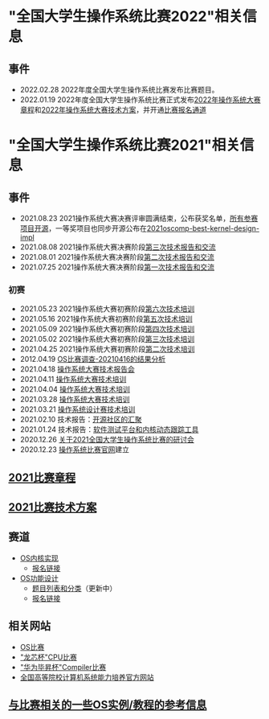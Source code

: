 # "全国大学生操作系统比赛2022"相关信息
## 事件
- 2022.02.28  2022年度全国大学生操作系统比赛发布比赛题目。
- 2022.01.19  2022年度全国大学生操作系统比赛正式发布[2022年操作系统大赛章程](https://pan.educg.net/api/v3/file/get/13120/OS-%E7%AB%A0%E7%A8%8B-20220117-1-%E6%9C%80%E7%BB%88%E7%A1%AE%E8%AE%A4%E7%89%88_20220119140621.pdf?sign=l7c4bNn0m_4ZJSq1gKWaisYUomIRMxLqgY7FSHIucw8%3D%3A0)和[2022年操作系统大赛技术方案](https://pan.educg.net/api/v3/file/get/13118/2022%E5%B9%B4%E6%93%8D%E4%BD%9C%E7%B3%BB%E7%BB%9F%E5%A4%A7%E8%B5%9B%E6%8A%80%E6%9C%AF%E6%96%B9%E6%A1%88--%E7%A1%AE%E8%AE%A4%E7%89%88-1.pdf?sign=aoRqDw44k2dkQTb9PIs6Mmf_2EL6HVy6edYYvXdlo7Y%3D%3A0)，并开通[比赛报名通道](https://os.educg.net/)

# "全国大学生操作系统比赛2021"相关信息
## 事件
- 2021.08.23 2021操作系统大赛决赛评审圆满结束，公布获奖名单，[所有参赛项目开源](https://os.educg.net/)，一等奖项目也同步开源公布在[2021oscomp-best-kernel-design-impl](https://github.com/oscomp/2021oscomp-best-kernel-design-impl)
- 2021.08.08 2021操作系统大赛决赛阶段[第三次技术报告和交流](https://github.com/oscomp/seminar16-20210808/blob/main/README.md)
- 2021.08.01 2021操作系统大赛决赛阶段[第二次技术报告和交流](https://github.com/oscomp/seminar15-20210801/blob/main/README.md)
- 2021.07.25 2021操作系统大赛决赛阶段[第一次技术报告和交流](https://github.com/oscomp/seminar14-20210725/blob/main/README.md)

### 初赛
- 2021.05.23 2021操作系统大赛初赛阶段[第六次技术培训](https://github.com/oscomp/seminar12-20210523/blob/main/README.md)
- 2021.05.16 2021操作系统大赛初赛阶段[第五次技术培训](https://github.com/oscomp/seminar11-20210516/blob/main/README.md)
- 2021.05.09 2021操作系统大赛初赛阶段[第四次技术培训](https://github.com/oscomp/seminar10-20210509/blob/main/README.md)
- 2021.05.02 2021操作系统大赛初赛阶段[第三次技术培训](https://github.com/oscomp/seminar9-20210502/blob/main/README.md)
- 2021.04.25 2021操作系统大赛初赛阶段[第二次技术培训](https://github.com/oscomp/seminar8-20210425/blob/main/README.md)
- 2012.04.19 [OS比赛调查-20210416的结果分析](./questionnaire-20210417.md)
- 2021.04.18 [操作系统大赛技术报告会](https://github.com/oscomp/seminar7-20210418/blob/main/README.md)
- 2021.04.11 [操作系统大赛技术培训](https://github.com/oscomp/seminar6-20210411/blob/main/README.md)
- 2021.04.04 [操作系统大赛技术培训](https://github.com/oscomp/seminar5-20210404/blob/main/README.md)
- 2021.03.28 [操作系统大赛技术培训](https://github.com/oscomp/seminar4-20210328/blob/main/README.md)
- 2021.03.21 [操作系统设计赛技术培训](https://github.com/oscomp/seminar3-20210321/blob/main/README.md)
- 2021.02.10 技术报告：[开源社区的汇聚](https://github.com/oscomp/seminar2-20210210/blob/main/README.md)
- 2021.01.24 技术报告：[软件测试平台和内核动态跟踪工具](https://github.com/oscomp/seminar1-20210124/blob/main/README.md)
- 2020.12.26 [关于2021全国大学生操作系统比赛的研讨会](https://github.com/oscomp/seminar0-20201226)
- 2020.12.23 [操作系统比赛官网](https://os.educg.net/)建立

## [2021比赛章程](https://shimo.im/docs/N2A1M8vV47cJP5AD/)

## [2021比赛技术方案](https://shimo.im/docs/Wr3DVevExDc8wDkJ)

## 赛道
 - [OS内核实现](https://github.com/oscomp/oscomp-track1)
   - [报名链接](https://os.educg.net)
 - [OS功能设计](https://github.com/oscomp/oscomp-track2)
   - [题目列表和分类](https://shimo.im/sheets/oon62mm4gCAGfoWY/LlBB6/)（更新中）
   - [报名链接](https://os.educg.net)
 
## 相关网站
- [OS比赛](https://os.educg.net/)
- ["龙芯杯"CPU比赛](http://www.nscscc.org)
- ["华为毕昇杯"Compiler比赛](https://course.educg.net/acm/)
- [全国高等院校计算机系统能力培养官方网站](http://www.csc-he.com)

## [与比赛相关的一些OS实例/教程的参考信息](https://github.com/oscomp/os-competition-info/blob/main/ref-info.md)

